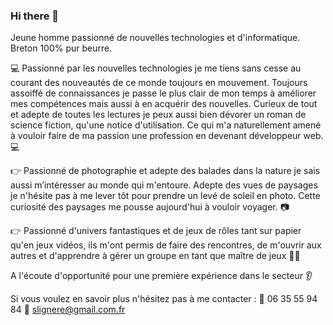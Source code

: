 ### Hi there 👋

<!--
**StevenLignereux/StevenLignereux** is a ✨ _special_ ✨ repository because its `README.md` (this file) appears on your GitHub profile.

Here are some ideas to get you started:

- 🔭 I’m currently working on ...
- 🌱 I’m currently learning ...
- 👯 I’m looking to collaborate on ...
- 🤔 I’m looking for help with ...
- 💬 Ask me about ...
- 📫 How to reach me: ...
- 😄 Pronouns: ...
- ⚡ Fun fact: ...
-->

Jeune homme passionné de nouvelles technologies et d'informatique. Breton 100% pur beurre.

💻 Passionné par les nouvelles technologies je me tiens sans cesse au courant des nouveautés de ce monde toujours en mouvement. Toujours assoiffé de connaissances je passe le plus clair de mon temps à améliorer mes compétences mais aussi à en acquérir des nouvelles. Curieux de tout et adepte de toutes les lectures je peux aussi bien dévorer un roman de science fiction, qu'une notice d'utilisation. Ce qui m'a naturellement amené à vouloir faire de ma passion une profession en devenant développeur web. 💻

👉 Passionné de photographie et adepte des balades dans la nature je sais aussi m’intéresser au monde qui m'entoure. Adepte des vues de paysages je n'hésite pas à me lever tôt pour prendre un levé de soleil en photo. Cette curiosité des paysages me pousse aujourd'hui à vouloir voyager.  📷

👉 Passionné d'univers fantastiques et de jeux de rôles tant sur papier qu'en jeux vidéos, ils m'ont permis de faire des rencontres, de m'ouvrir aux autres et d'apprendre à gérer un groupe en tant que maître de jeux 🧙‍♂

A l'écoute d'opportunité pour une première expérience dans le secteur  👂

Si vous voulez en savoir plus n'hésitez pas à me contacter : 
   📲 06 35 55 94 84
  📧 slignere@gmail.com.fr
